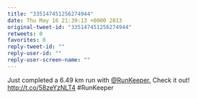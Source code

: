 ```yaml
---
title: "335147451256274944"
date: Thu May 16 21:39:13 +0000 2013
original-tweet-id: "335147451256274944"
retweets: 0
favorites: 0
reply-tweet-id: ""
reply-user-id: ""
reply-user-screen-name: ""
---
```

Just completed a 6.49 km run with <a href="https://twitter.com/RunKeeper.">@RunKeeper.</a> Check it out! http://t.co/58zeYzNLT4 #RunKeeper
